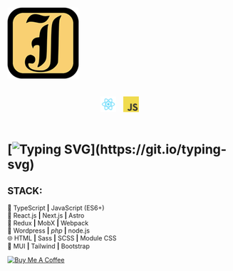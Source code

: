 # [![Logo](./public/favicon.webp)](https://www.jeyefendi.com) <p float="left" align="center"><img style="padding:5px;" align="center" alt="ReactJs" width="35px" src="https://raw.githubusercontent.com/github/explore/80688e429a7d4ef2fca1e82350fe8e3517d3494d/topics/react/react.png"/> <img style="padding:5px;" align="center" alt="ReactJs" width="35px" src="https://raw.githubusercontent.com/github/explore/80688e429a7d4ef2fca1e82350fe8e3517d3494d/topics/javascript/javascript.png"/></p><br>[![Typing SVG](https://readme-typing-svg.demolab.com?font=Concert+One&size=24&duration=3000&pause=1000&color=000000&center=true&vCenter=true&width=160&height=24&lines=jeyefendi.com;onClick+Logo!)](https://git.io/typing-svg)
## STACK:<br>

💎  TypeScript **|**  JavaScript (ES6+) <br>
🚀  React.js **|** Next.js **|** Astro <br>
💠  Redux **|** MobX **|** Webpack <br>
🧩  Wordpress **|** <i>php</i> **|** node.js <br>
🌐  HTML **|** Sass **|** SCSS **|** Module CSS <br>
🍭  MUI **|** Tailwind **|** Bootstrap <br>

<a href="https://www.buymeacoffee.com/jeyefendi"><img src="https://cdn.buymeacoffee.com/buttons/default-orange.png" alt="Buy Me A Coffee" height="25" width="100"></a>

